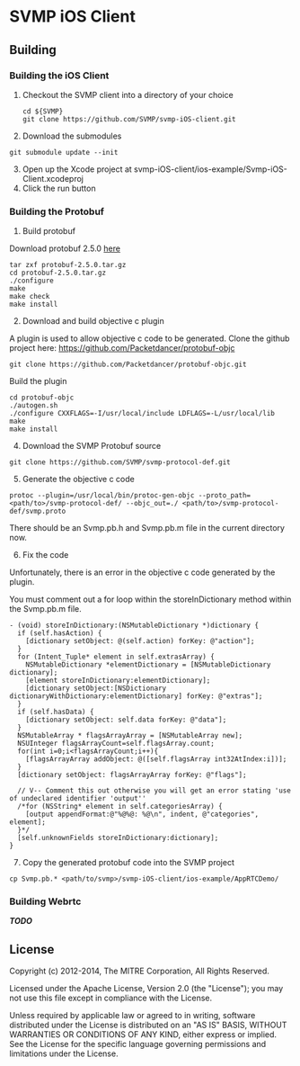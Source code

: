 # SVMP iOS Client
## Building

### Building the iOS Client

1. Checkout the SVMP client into a directory of your choice

    ```
    cd ${SVMP}
    git clone https://github.com/SVMP/svmp-iOS-client.git
    ```
2. Download the submodules

  ```
  git submodule update --init
  ```

3. Open up the Xcode project at svmp-iOS-client/ios-example/Svmp-iOS-Client.xcodeproj
4. Click the run button

### Building the Protobuf

1. Build protobuf

  Download protobuf 2.5.0 [here](https://code.google.com/p/protobuf/downloads/detail?name=protobuf-2.5.0.tar.gz&can=2&q=)

  ```
  tar zxf protobuf-2.5.0.tar.gz
  cd protobuf-2.5.0.tar.gz
  ./configure
  make
  make check
  make install
  ```

2. Download and build objective c plugin

  A plugin is used to allow objective c code to be generated. Clone the github
  project here: https://github.com/Packetdancer/protobuf-objc

  ```
  git clone https://github.com/Packetdancer/protobuf-objc.git
  ```

  Build the plugin

  ```
  cd protobuf-objc
  ./autogen.sh
  ./configure CXXFLAGS=-I/usr/local/include LDFLAGS=-L/usr/local/lib
  make
  make install
  ```

4. Download the SVMP Protobuf source

  ```
  git clone https://github.com/SVMP/svmp-protocol-def.git
  ```

5. Generate the objective c code

  ```
  protoc --plugin=/usr/local/bin/protoc-gen-objc --proto_path=<path/to>/svmp-protocol-def/ --objc_out=./ <path/to>/svmp-protocol-def/svmp.proto
  ```

  There should be an Svmp.pb.h and Svmp.pb.m file in the current directory now.

6. Fix the code

  Unfortunately, there is an error in the objective c code generated by the
  plugin.

  You must comment out a for loop within the storeInDictionary method within
  the Svmp.pb.m file.

  ```
  - (void) storeInDictionary:(NSMutableDictionary *)dictionary {
    if (self.hasAction) {
      [dictionary setObject: @(self.action) forKey: @"action"];
    }
    for (Intent_Tuple* element in self.extrasArray) {
      NSMutableDictionary *elementDictionary = [NSMutableDictionary dictionary];
      [element storeInDictionary:elementDictionary];
      [dictionary setObject:[NSDictionary dictionaryWithDictionary:elementDictionary] forKey: @"extras"];
    }
    if (self.hasData) {
      [dictionary setObject: self.data forKey: @"data"];
    }
    NSMutableArray * flagsArrayArray = [NSMutableArray new];
    NSUInteger flagsArrayCount=self.flagsArray.count;
    for(int i=0;i<flagsArrayCount;i++){
      [flagsArrayArray addObject: @([self.flagsArray int32AtIndex:i])];
    }
    [dictionary setObject: flagsArrayArray forKey: @"flags"];

    // V-- Comment this out otherwise you will get an error stating 'use of undeclared identifier 'output''
    /*for (NSString* element in self.categoriesArray) {
      [output appendFormat:@"%@%@: %@\n", indent, @"categories", element];
    }*/
    [self.unknownFields storeInDictionary:dictionary];
  }
  ```

7. Copy the generated protobuf code into the SVMP project

  ```
  cp Svmp.pb.* <path/to/svmp>/svmp-iOS-client/ios-example/AppRTCDemo/
  ```

### Building Webrtc

***TODO***

## License

Copyright (c) 2012-2014, The MITRE Corporation, All Rights Reserved.

Licensed under the Apache License, Version 2.0 (the "License");
you may not use this file except in compliance with the License.

Unless required by applicable law or agreed to in writing, software
distributed under the License is distributed on an "AS IS" BASIS,
WITHOUT WARRANTIES OR CONDITIONS OF ANY KIND, either express or implied.
See the License for the specific language governing permissions and
limitations under the License.
